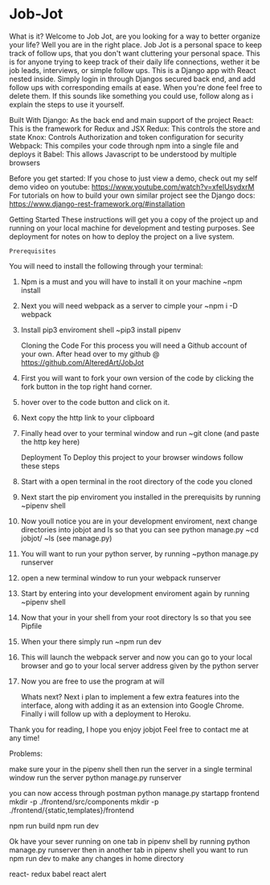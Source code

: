 # Job-Jot
  What is it?
Welcome to Job Jot, are you looking for a way to better organize your life? Well you are in the right place. Job Jot is a personal space to keep track of follow ups, that you don't want cluttering your personal space. This is for anyone trying to keep track of their daily life connections, wether it be job leads, interviews, or simple follow ups. This is a Django app with React nested inside. Simply login in through Djangos secured back end, and add follow ups with corresponding emails at ease. When you're done feel free to delete them. If this sounds like something you could use, follow along as i explain the steps to use it yourself.

  Built With
Django: As the back end and main support of the project
React: This is the framework for Redux and JSX
Redux: This controls the store and state
Knox: Controls Authorization and token configuration for security
Webpack: This compiles your code through npm into a single file and deploys it
Babel: This allows Javascript to be understood by multiple browsers

  Before you get started:
If you chose to just view a demo, check out my self demo video on youtube:
  https://www.youtube.com/watch?v=xfelUsydxrM
For tutorials on how to build your own similar project see the Django docs:
  https://www.django-rest-framework.org/#installation

  Getting Started
These instructions will get you a copy of the project up and running on your local machine for development and testing purposes. See deployment for notes on how to deploy the project on a live system.

    Prerequisites
  You will need to install the following through your terminal:
1.  Npm is a must and you will have to install it on your machine
  ~npm install
2. Next you will need webpack as a server to cimple your
  ~npm i -D webpack
3. Install pip3 enviroment shell
  ~pip3 install pipenv

    Cloning the Code
  For this process you will need a Github account of your own.
  After head over to my github @ https://github.com/AlteredArt/JobJot
1. First you will want to fork your own version of the code by clicking the fork button in the top right hand corner.
2. hover over to the code button and click on it.
3. Next copy the http link to your clipboard
4. Finally head over to your terminal window and run
  ~git clone (and paste the http key here)

    Deployment
  To Deploy this project to your browser windows follow these steps
1. Start with a open terminal in the root directory of the code you cloned
2. Next start the pip enviroment you installed in the prerequisits by running
  ~pipenv shell
3. Now youll notice you are in your development enviroment, next change directories into jobjot and ls so that you can see python manage.py
 ~cd jobjot/
  ~ls   (see manage.py)
4. You will want to run your python server, by running
  ~python manage.py runserver
5. open a new terminal window to run your webpack runserver
6. Start by entering into your development enviroment again by running
  ~pipenv shell
7. Now that your in your shell from your root directory ls so that you see Pipfile
8. When your there simply run
  ~npm run dev
9. This will launch the webpack server and now you can go to your local browser and go to your local server address given by the python server
10. Now you are free to use the program at will

    Whats next?
  Next i plan to implement a few extra features into the interface, along with adding it as an extension into Google Chrome. Finally i will follow up with a deployment to Heroku.

Thank you for reading, I hope you enjoy jobjot
Feel free to contact me at any time!

  Problems:




make sure your in the pipenv shell then run the server in a single terminal window
run the server
python manage.py runserver

you can now access through postman
	python manage.py startapp frontend
	mkdir -p ./frontend/src/components
	mkdir -p ./frontend/{static,templates}/frontend


npm run build
npm run dev


Ok have your sever running on one tab in pipenv shell by running python manage.py runserver
then in another tab in pipenv shell you want to run npm run dev to make any changes in home directory

react- redux
babel
react alert
